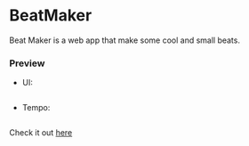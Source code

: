 # BeatMaker

Beat Maker is a web app that make some cool and small beats.

### Preview

- UI:

  <img src="">

- Tempo:

  <img src="">

Check it out <a href="https://ramejaayush.github.io/BeatMaker/">here</a>
